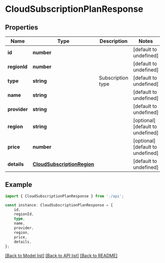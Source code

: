 # CloudSubscriptionPlanResponse


## Properties

Name | Type | Description | Notes
------------ | ------------- | ------------- | -------------
**id** | **number** |  | [default to undefined]
**regionId** | **number** |  | [default to undefined]
**type** | **string** | Subscription type | [default to undefined]
**name** | **string** |  | [default to undefined]
**provider** | **string** |  | [default to undefined]
**region** | **string** |  | [optional] [default to undefined]
**price** | **number** |  | [optional] [default to undefined]
**details** | [**CloudSubscriptionRegion**](CloudSubscriptionRegion.md) |  | [default to undefined]

## Example

```typescript
import { CloudSubscriptionPlanResponse } from './api';

const instance: CloudSubscriptionPlanResponse = {
    id,
    regionId,
    type,
    name,
    provider,
    region,
    price,
    details,
};
```

[[Back to Model list]](../README.md#documentation-for-models) [[Back to API list]](../README.md#documentation-for-api-endpoints) [[Back to README]](../README.md)

